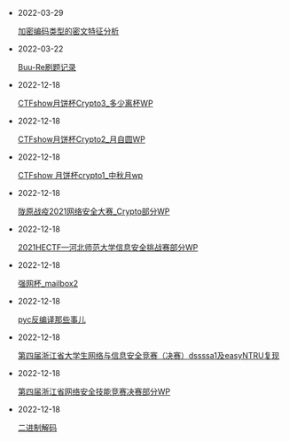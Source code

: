 - 2022-03-29

  [加密编码类型的密文特征分析](https://www.21r000.top/article/85e79b6c.html)

- 2022-03-22

  [Buu-Re刷题记录](https://www.21r000.top/article/c9a43e3e.html)

- 2022-12-18

  [CTFshow月饼杯Crypto3_多少离杯WP](https://www.21r000.top/article/a7cc6afa.html)

- 2022-12-18

  [CTFshow月饼杯Crypto2_月自圆WP](https://www.21r000.top/article/dcbf7c1a.html)

- 2022-12-18

  [CTFshow 月饼杯crypto1_中秋月wp](https://www.21r000.top/article/b5c81d74.html)

- 2022-12-18

  [陇原战疫2021网络安全大赛_Crypto部分WP](https://www.21r000.top/article/243479c5.html)

- 2022-12-18

  [2021HECTF—河北师范大学信息安全挑战赛部分WP](https://www.21r000.top/article/84f3998a.html)

- 2022-12-18

  [强网杯_mailbox2](https://www.21r000.top/article/ec7d43d7.html)

- 2022-12-18

  [pyc反编译那些事儿](https://www.21r000.top/article/f287aeaa.html)

- 2022-12-18

  [第四届浙江省大学生网络与信息安全竞赛（决赛）dssssa1及easyNTRU复现](https://www.21r000.top/article/8f0d21b8.html)

- 2022-12-18

  [第四届浙江省网络安全技能竞赛决赛部分WP](https://www.21r000.top/article/8d4c4fc4.html)

- 2022-12-18

  [二进制解码](https://www.21r000.top/article/66f43719.html)

